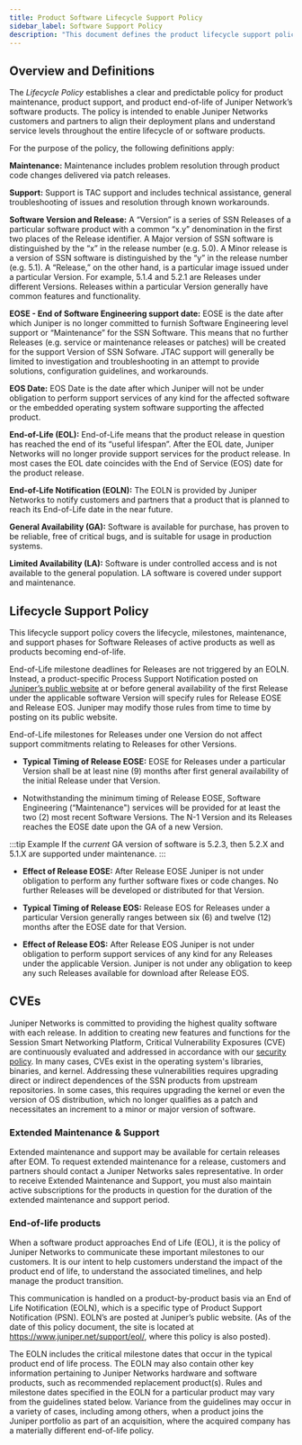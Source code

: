```yaml
---
title: Product Software Lifecycle Support Policy
sidebar_label: Software Support Policy
description: "This document defines the product lifecycle support policy for Juniper Networks, Inc.'s SSN software products.  The policy includes both software maintenance, software support, and end-of-life."
---
```


## Overview and Definitions

The _Lifecycle Policy_ establishes a clear and predictable policy for product maintenance, product support, and product end-of-life of Juniper Network’s software products. The policy is intended to enable Juniper Networks customers and partners to align their deployment plans and understand service levels throughout the entire lifecycle of or software products.

For the purpose of the policy, the following definitions apply:

**Maintenance:** Maintenance includes problem resolution through product code changes delivered via patch releases.

**Support:** Support is TAC support and includes technical assistance, general troubleshooting of issues and resolution through known workarounds.

**Software Version and Release:** A “Version” is a series of SSN Releases of a particular software product with a common “x.y” denomination in the first two places of the Release identifier. A Major version of SSN software is distinguished by the “x” in the release number (e.g. 5.0).  A Minor release is a version of SSN software is distinguished by the “y” in the release number (e.g. 5.1). A “Release,” on the other hand, is a particular image issued under a particular Version. For example, 5.1.4 and 5.2.1 are Releases under different Versions. Releases within a particular Version generally have common features and functionality.

**EOSE - End of Software Engineering support date:** EOSE is the date after which Juniper is no longer committed to furnish Software Engineering level support or “Maintenance” for the SSN Software. This means that no further Releases (e.g. service or maintenance releases or patches) will be created for the support Version of SSN Sofware. JTAC support will generally be limited to investigation and troubleshooting in an attempt to provide solutions, configuration guidelines, and workarounds. 

**EOS Date:** EOS Date is the date after which Juniper will not be under obligation to perform support services of any kind for the affected software or the embedded operating system software supporting the affected product. 

**End-of-Life (EOL):** End-of-Life means that the product release in question has reached the end of its “useful lifespan”. After the EOL date, Juniper Networks will no longer provide support services for the product release. In most cases the EOL date coincides with the End of Service (EOS) date for the product release.

**End-of-Life Notification (EOLN):** The EOLN is provided by Juniper Networks to notify customers and partners that a product that is planned to reach its End-of-Life date in the near future.

**General Availability (GA):** Software is available for purchase, has proven to be reliable, free of critical bugs, and is suitable for usage in production systems.

**Limited Availability (LA):** Software is under controlled access and is not available to the general population.  LA software is covered under support and maintenance.

## Lifecycle Support Policy

This lifecycle support policy covers the lifecycle, milestones, maintenance, and support phases for Software Releases of active products as well as products becoming end-of-life.

End-of-Life milestone deadlines for Releases are not triggered by an EOLN. Instead, a product-specific Process Support Notification posted on [Juniper’s public website](about_releases.mdx) at or before general availability of the first Release under the applicable software Version will specify rules for Release EOSE and Release EOS. Juniper may modify those rules from time to time by posting on its public website. 

End-of-Life milestones for Releases under one Version do not affect support commitments relating to Releases for other Versions.
* **Typical Timing of Release EOSE:** EOSE for Releases under a particular Version shall be at least nine (9) months after first general availability of the initial Release under that Version.

* Notwithstanding the minimum timing of Release EOSE, Software Engineering (“Maintenance") services will be provided for at least the two (2) most recent Software Versions. The N-1 Version and its Releases reaches the EOSE date upon the GA of a new Version.

:::tip Example
If the _current_ GA version of software is 5.2.3, then 5.2.X and 5.1.X are supported under maintenance.
:::

* **Effect of Release EOSE:** After Release EOSE Juniper is not under obligation to perform any further software fixes or code changes. No further Releases will be developed or distributed for that Version.

* **Typical Timing of Release EOS:** Release EOS for Releases under a particular Version generally ranges between six (6) and twelve (12) months after the EOSE date for that Version.

* **Effect of Release EOS:** After Release EOS Juniper is not under obligation to perform support services of any kind for any Releases under the applicable Version. Juniper is not under any obligation to keep any such Releases available for download after Release EOS.

## CVEs

Juniper Networks is committed to providing the highest quality software with each release. In addition to creating new features and functions for the Session Smart Networking Platform, Critical Vulnerability Exposures (CVE) are continuously evaluated and addressed in accordance with our [security policy](about_security_policy.md). In many cases, CVEs exist in the operating system's libraries, binaries, and kernel. Addressing these vulnerabilities requires upgrading direct or indirect dependences of the SSN products from upstream repositories.  In some cases, this requires upgrading the kernel or even the version of OS distribution, which no longer qualifies as a patch and necessitates an increment to a minor or major version of software.

### Extended Maintenance & Support

Extended maintenance and support may be available for certain releases after EOM. To request extended maintenance for a release, customers and partners should contact a Juniper Networks sales representative. In order to receive Extended Maintenance and Support, you must also maintain active subscriptions for the products in question for the duration of the extended maintenance and support period.

### End-of-life products

When a software product approaches End of Life (EOL), it is the policy of Juniper Networks to communicate these important milestones to our customers. It is our intent to help customers understand the impact of the product end of life, to understand the associated timelines, and help manage the product transition.

This communication is handled on a product-by-product basis via an End of Life Notification (EOLN), which is a specific type of Product Support Notification (PSN). EOLN’s are posted at Juniper’s public website. (As of the date of this policy document, the site is located at https://www.juniper.net/support/eol/, where this policy is also posted). 

The EOLN includes the critical milestone dates that occur in the typical product end of life process. The EOLN may also contain other key information pertaining to Juniper Networks hardware and software products, such as recommended replacement product(s). Rules and milestone dates specified in the EOLN for a particular product may vary from the guidelines stated below. Variance from the guidelines may occur in a variety of cases, including among others, when a product joins the Juniper portfolio as part of an acquisition, where the acquired company has a materially different end-of-life policy.